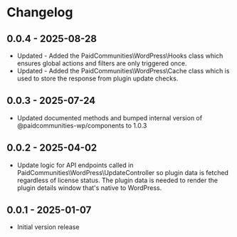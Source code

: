 # Changelog

## 0.0.4 - 2025-08-28

* Updated - Added the PaidCommunities\WordPress\Hooks class which ensures global actions and filters are only triggered once.
* Updated - Added the PaidCommunities\WordPress\Cache class which is used to store the response from plugin update checks.

## 0.0.3 - 2025-07-24

* Updated documented methods and bumped internal version of @paidcommunities-wp/components to 1.0.3

## 0.0.2 - 2025-04-02

* Update logic for API endpoints called in PaidCommunities\WordPress\UpdateController so plugin data is fetched
  regardless of license status. The plugin data is needed to render the plugin details window that's native to
  WordPress.

## 0.0.1 - 2025-01-07

- Initial version release